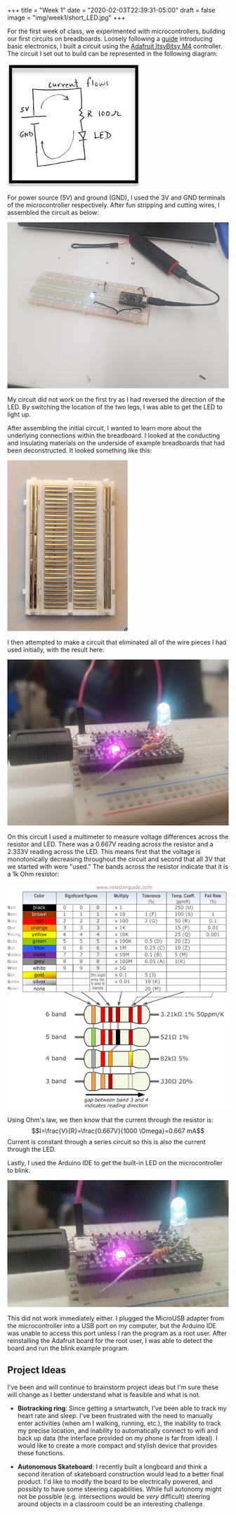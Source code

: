 +++
title = "Week 1"
date = "2020-02-03T22:39:31-05:00"
draft = false
image = "img/week1/short_LED.jpg"
+++

For the first week of class, we experimented with microcontrollers, building our
first circuits on breadboards. Loosely following a
[guide](https://roberthart56.github.io/SCFAB/SC_lab/Electronics/electronic_basics.html)
introducing basic electronics, I built a circuit using the [Adafruit ItsyBitsy
M4](https://www.adafruit.com/product/3800) controller. The circuit I set out to
build can be represented in the following diagram:

![Circuit Diagram](/img/week1/diagram.jpg)

For power source (5V) and ground (GND), I used the 3V and GND terminals of the
microcontroller respectively. After fun stripping and cutting wires, I assembled
the circuit as below:

![Basic LED](/img/week1/basic_LED.jpg)

My circuit did not work on the first try as I had reversed the direction of the
LED. By switching the location of the two legs, I was able to get the LED to
light up.

After assembling the initial circuit, I wanted to learn more about the
underlying connections within the breadboard. I looked at the conducting and
insulating materials on the underside of example breadboards that had been
deconstructed. It looked something like this:

![Breadboard Back](/img/week1/breadboard.jpg)

I then attempted to make a circuit that eliminated all of the wire pieces I had
used initially, with the result here:

![Short LED](/img/week1/short_LED.jpg)

On this circuit I used a multimeter to measure voltage differences across the
resistor and LED. There was a 0.667V reading across the resistor and
a 2.333V reading across the LED. This means first that the voltage is
monotonically decreasing throughout the circuit and second that all 3V
that we started with were "used." The bands across the resistor indicate
that it is a 1k Ohm resistor:

![Resistor codes](/img/resistorcodes.png)

Using Ohm's law, we then know that the current through the resistor is:
$$I=\frac{V}{R}=\frac{0.667V}{1000 \Omega}=0.667 mA$$
Current is constant through a series circuit so this is also the current
through the LED.

Lastly, I used the Arduino IDE to get the built-in LED on the microcontroller to
blink.

![Blink](/img/week1/blink.gif)

This did not work immediately either. I plugged the MicroUSB adapter from
the microcontroller into a USB port on my computer, but the Arduino IDE was
unable to access this port unless I ran the program as a root user. After
reinstalling the Adafruit board for the root user, I was able to detect the
board and run the blink example program.

## Project Ideas

I've been and will continue to brainstorm project ideas but I'm sure these will
change as I better understand what is feasible and what is not.

- __Biotracking ring__: Since getting a smartwatch, I've been able to track my
  heart rate and sleep. I've been frustrated with the need to manually enter
  activities (when am I walking, running, etc.), the inability to track my
  precise location, and inability to automatically connect to wifi and back up
  data (the interface provided on my phone is far from ideal). I would like to
  create a more compact and stylish device that provides these functions.

- __Autonomous Skateboard__: I recently built a longboard and think a second
  iteration of skateboard construction would lead to a better final product. I'd
  like to modify the board to be electrically powered, and possibly to have some
  steering capabilities. While full autonomy might not be possible (e.g.
  intersections would be _very_ difficult) steering around objects in a
  classroom could be an interesting challenge.
